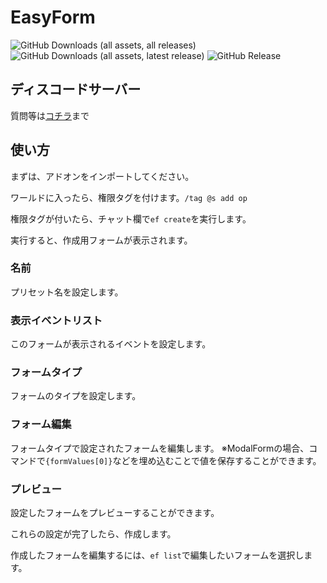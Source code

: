 # EasyForm

![GitHub Downloads (all assets, all releases)](https://img.shields.io/github/downloads/Naru8521/EasyForm/total) ![GitHub Downloads (all assets, latest release)](https://img.shields.io/github/downloads/Naru8521/EasyForm/latest/total?color=green) ![GitHub Release](https://img.shields.io/github/v/release/Naru8521/EasyForm)

## ディスコードサーバー

質問等は[コチラ](https://discord.com/invite/Mfn8HRhUfm)まで

## 使い方

まずは、アドオンをインポートしてください。

ワールドに入ったら、権限タグを付けます。``/tag @s add op``

権限タグが付いたら、チャット欄で``ef create``を実行します。

実行すると、作成用フォームが表示されます。

### 名前

プリセット名を設定します。

### 表示イベントリスト

このフォームが表示されるイベントを設定します。

### フォームタイプ

フォームのタイプを設定します。

### フォーム編集

フォームタイプで設定されたフォームを編集します。
※ModalFormの場合、コマンドで``{formValues[0]}``などを埋め込むことで値を保存することができます。

### プレビュー

設定したフォームをプレビューすることができます。

これらの設定が完了したら、作成します。

作成したフォームを編集するには、``ef list``で編集したいフォームを選択します。
